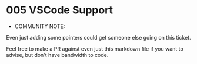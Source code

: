 # 005 VSCode Support

- COMMUNITY NOTE:

Even just adding some pointers could get someone else going on this ticket.

Feel free to make a PR against even just this markdown file if you want to advise, but don't have bandwidth to code.
